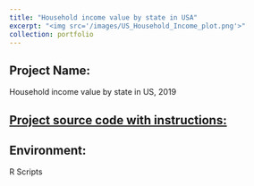 ```yaml
---
title: "Household income value by state in USA"
excerpt: "<img src='/images/US_Household_Income_plot.png'>"
collection: portfolio
---
```


## Project Name: 
Household income value by state in US, 2019

## <a href="/_pages/US_Household_income_map.html">Project source code with instructions:</a>


## Environment: 
R Scripts
